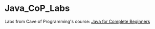 # Java_CoP_Labs

Labs from Cave of Programming's course:  [Java for Complete Beginners](https://caveofprogramming.teachable.com/p/java-for-complete-beginners 'Java for Complete Beginners')
